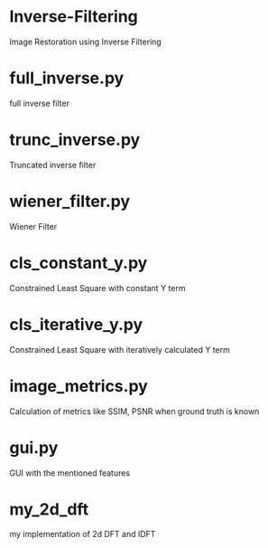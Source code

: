 # Inverse-Filtering
Image Restoration using Inverse Filtering 

# full_inverse.py
full inverse filter

# trunc_inverse.py
Truncated inverse filter

# wiener_filter.py
Wiener Filter

# cls_constant_y.py
Constrained Least Square with constant Y term

# cls_iterative_y.py
Constrained Least Square with iteratively calculated Y term

# image_metrics.py
Calculation of metrics like SSIM, PSNR when ground truth is known

# gui.py
GUI with the mentioned features

# my_2d_dft
my implementation of 2d DFT and IDFT
